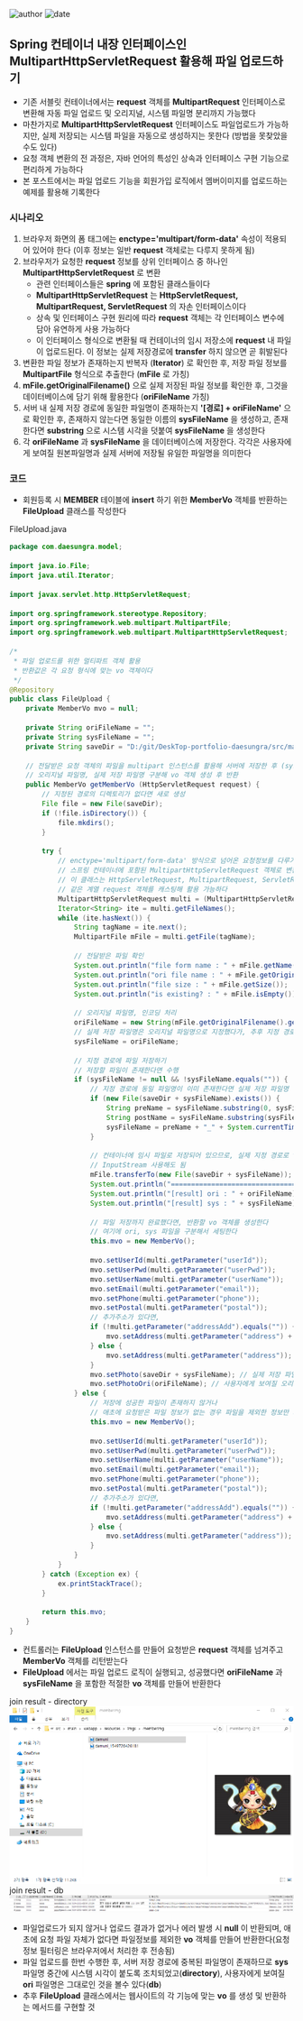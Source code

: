 ﻿
![author](https://img.shields.io/badge/author-daesungRa-lightgray.svg?style=flat-square)
![date](https://img.shields.io/badge/date-190209-lightgray.svg?style=flat-square)

## **Spring** 컨테이너 내장 인터페이스인 **MultipartHttpServletRequest** 활용해 파일 업로드하기

- 기존 서블릿 컨테이너에서는 **request** 객체를 **MultipartRequest** 인터페이스로 변환해 자동 파일 업로드 및 오리지널, 시스템 파일명 분리까지 가능했다
- 마찬가지로 **MultipartHttpServletRequest** 인터페이스도 파일업로드가 가능하지만, 실제 저장되는 시스템 파일을 자동으로 생성하지는 못한다 (방법을 못찾았을 수도 있다)
- 요청 객체 변환의 전 과정은, 자바 언어의 특성인 상속과 인터페이스 구현 기능으로 편리하게 가능하다
- 본 포스트에서는 파일 업로드 기능을 회원가입 로직에서 멤버이미지를 업로드하는 예제를 활용해 기록한다

### 시나리오

1. 브라우저 화면의 폼 태그에는 **enctype='multipart/form-data'** 속성이 적용되어 있어야 한다 (이후 정보는 일반 **request** 객체로는 다루지 못하게 됨)
2. 브라우저가 요청한 **request** 정보를 상위 인터페이스 중 하나인 **MultipartHttpServletRequest** 로 변환
	* 관련 인터페이스들은 **spring** 에 포함된 클래스들이다
	* **MultipartHttpServletRequest** 는 **HttpServletRequest, MultipartRequest, ServletRequest** 의 자손 인터페이스이다
	* 상속 및 인터페이스 구현 원리에 따라 **request** 객체는 각 인터페이스 변수에 담아 유연하게 사용 가능하다
	* 이 인터페이스 형식으로 변환될 때 컨테이너의 임시 저장소에 **request** 내 파일이 업로드된다. 이 정보는 실제 저장경로에 **transfer** 하지 않으면 곧 휘발된다
3. 변환한 파일 정보가 존재하는지 반복자 (**Iterator**) 로 확인한 후, 저장 파일 정보를 **MultipartFile** 형식으로 추출한다 (**mFile** 로 가칭)
4. **mFile.getOriginalFilename()** 으로 실제 저장된 파일 정보를 확인한 후, 그것을 데이터베이스에 담기 위해 활용한다 (**oriFileName** 가칭)
5. 서버 내 실제 저장 경로에 동일한 파일명이 존재하는지 **'[경로] + oriFileName'** 으로 확인한 후, 존재하지 않는다면 동일한 이름의 **sysFileName** 을 생성하고, 존재한다면 **substring** 으로 시스템 시각을 덧붙여 **sysFileName** 을 생성한다
6. 각 **oriFileName** 과 **sysFileName** 을 데이터베이스에 저장한다. 각각은 사용자에게 보여질 원본파일명과 실제 서버에 저장될 유일한 파일명을 의미한다

### 코드

- 회원등록 시 **MEMBER** 테이블에 **insert** 하기 위한 **MemberVo** 객체를 반환하는 **FileUpload** 클래스를 작성한다

FileUpload.java
```JAVA
package com.daesungra.model;

import java.io.File;
import java.util.Iterator;

import javax.servlet.http.HttpServletRequest;

import org.springframework.stereotype.Repository;
import org.springframework.web.multipart.MultipartFile;
import org.springframework.web.multipart.MultipartHttpServletRequest;

/*
 * 파일 업로드를 위한 멀티파트 객체 활용
 * 반환값은 각 요청 형식에 맞는 vo 객체이다
 */
@Repository
public class FileUpload {
	private MemberVo mvo = null;

	private String oriFileName = "";
	private String sysFileName = "";
	private String saveDir = "D:/git/DeskTop-portfolio-daesungra/src/main/webapp/resources/imgs/memberImg/";
	
	// 전달받은 요청 객체의 파일을 multipart 인스턴스를 활용해 서버에 저장한 후 (sysFileName)
	// 오리지널 파일명, 실제 저장 파일명 구분해 vo 객체 생성 후 반환
	public MemberVo getMemberVo (HttpServletRequest request) {		
		// 지정된 경로의 디렉토리가 없다면 새로 생성
		File file = new File(saveDir);
		if (!file.isDirectory()) {
			file.mkdirs();
		}
		
		try {
			// enctype='multipart/form-data' 방식으로 넘어온 요청정보를 다루기 위해 
			// 스프링 컨테이너에 포함된 MultipartHttpServletRequest 객체로 변환하여 사용한다
			// 이 클래스는 HttpServletRequest, MultipartRequest, ServletRequest 의 세 인터페이스를 구현한 자손 인터페이스이므로
			// 같은 계열 request 객체를 캐스팅해 활용 가능하다
			MultipartHttpServletRequest multi = (MultipartHttpServletRequest) request;
			Iterator<String> ite = multi.getFileNames();
			while (ite.hasNext()) {
				String tagName = ite.next();
				MultipartFile mFile = multi.getFile(tagName);
				
				// 전달받은 파일 확인
				System.out.println("file form name : " + mFile.getName());
				System.out.println("ori file name : " + mFile.getOriginalFilename());
				System.out.println("file size : " + mFile.getSize());
				System.out.println("is existing? : " + mFile.isEmpty());
				
				// 오리지널 파일명, 인코딩 처리
				oriFileName = new String(mFile.getOriginalFilename().getBytes("8859_1"), "utf-8");
				// 실제 저장 파일명은 오리지널 파일명으로 지정했다가, 추후 지정 경로에 동일 파일명이 존재하면 수정한다
				sysFileName = oriFileName;
				
				// 지정 경로에 파일 저장하기
				// 저장할 파일이 존재한다면 수행
				if (sysFileName != null && !sysFileName.equals("")) {
					// 지정 경로에 동일 파일명이 이미 존재한다면 실제 저장 파일명 변경 (시스템 시각을 더함)
					if (new File(saveDir + sysFileName).exists()) {
						String preName = sysFileName.substring(0, sysFileName.lastIndexOf("."));
						String postName = sysFileName.substring(sysFileName.lastIndexOf("."), sysFileName.length());
						sysFileName = preName + "_" + System.currentTimeMillis() + postName;
					}
					
					// 컨테이너에 임시 파일로 저장되어 있으므로, 실제 지정 경로로 transfer 해야 한다
					// InputStream 사용해도 됨
					mFile.transferTo(new File(saveDir + sysFileName));
					System.out.println("================================");
					System.out.println("[result] ori : " + oriFileName);
					System.out.println("[result] sys : " + sysFileName);
					
					// 파일 저장까지 완료했다면, 반환할 vo 객체를 생성한다
					// 여기에 ori, sys 파일을 구분해서 세팅한다
					this.mvo = new MemberVo();
					
					mvo.setUserId(multi.getParameter("userId"));
					mvo.setUserPwd(multi.getParameter("userPwd"));
					mvo.setUserName(multi.getParameter("userName"));
					mvo.setEmail(multi.getParameter("email"));
					mvo.setPhone(multi.getParameter("phone"));
					mvo.setPostal(multi.getParameter("postal"));
					// 추가주소가 있다면,
					if (!multi.getParameter("addressAdd").equals("")) {
						mvo.setAddress(multi.getParameter("address") + " " + multi.getParameter("addressAdd"));
					} else {
						mvo.setAddress(multi.getParameter("address"));
					}
					mvo.setPhoto(saveDir + sysFileName); // 실제 저장 파일명. 나중에 쉽게 가져오기 위해 전체 경로 입력
					mvo.setPhotoOri(oriFileName); // 사용자에게 보여질 오리지널 파일명
				} else {
					// 저장에 성공한 파일이 존재하지 않거나
					// 애초에 요청받은 파일 정보가 없는 경우 파일을 제외한 정보만 저장됨
					this.mvo = new MemberVo();
					
					mvo.setUserId(multi.getParameter("userId"));
					mvo.setUserPwd(multi.getParameter("userPwd"));
					mvo.setUserName(multi.getParameter("userName"));
					mvo.setEmail(multi.getParameter("email"));
					mvo.setPhone(multi.getParameter("phone"));
					mvo.setPostal(multi.getParameter("postal"));
					// 추가주소가 있다면,
					if (!multi.getParameter("addressAdd").equals("")) {
						mvo.setAddress(multi.getParameter("address") + " " + multi.getParameter("addressAdd"));
					} else {
						mvo.setAddress(multi.getParameter("address"));
					}
				}
			}
		} catch (Exception ex) {
			ex.printStackTrace();
		}
		
		return this.mvo;
	}
}
```
- 컨트롤러는 **FileUpload** 인스턴스를 만들어 요청받은 **request** 객체를 넘겨주고 **MemberVo** 객체를 리턴받는다
- **FileUpload** 에서는 파일 업로드 로직이 실행되고, 성공했다면 **oriFileName** 과 **sysFileName** 을 포함한 적절한 **vo** 객체를 만들어 반환한다

join result - directory
![join result - directory](https://github.com/daesungRa/MyStudy/blob/master/imgs/SpringStudy/joinresult_directory01.png)
join result - db
![join result - db](https://github.com/daesungRa/MyStudy/blob/master/imgs/SpringStudy/joinresult_db01.png)

- 파일업로드가 되지 않거나 업로드 결과가 없거나 에러 발생 시 **null** 이 반환되며, 애초에 요청 파일 자체가 없다면 파일정보를 제외한 **vo** 객체를 만들어 반환한다(요청정보 필터링은 브라우저에서 처리한 후 전송됨)
- 파일 업로드를 한번 수행한 후, 서버 저장 경로에 중복된 파일명이 존재하므로 **sys** 파일명 중간에 시스템 시각이 붙도록 조치되었고(**directory**), 사용자에게 보여질 **ori** 파일명은 그대로인 것을 볼수 있다(**db**)
- 추후 **FileUpload** 클래스에서는 웹사이트의 각 기능에 맞는 **vo** 를 생성 및 반환하는 메서드를 구현할 것







